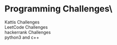 # Programming Challenges\
Kattis Challenges\
LeetCode Challenges\
hackerrank Challenges\
python3 and c++
